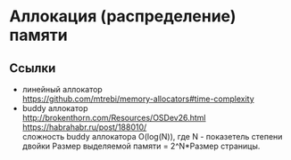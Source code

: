 # Аллокация (распределение) памяти

## Ссылки
- линейный аллокатор  
https://github.com/mtrebi/memory-allocators#time-complexity
- buddy аллокатор  
http://brokenthorn.com/Resources/OSDev26.html  
https://habrahabr.ru/post/188010/  
сложность buddy аллокатора O(log(N)), где N - показетель степени двойки Размер выделяемой памяти = 2^N*Размер страницы.

